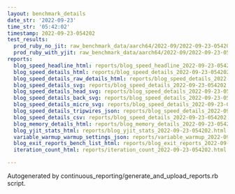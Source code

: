 ```yaml
---
layout: benchmark_details
date_str: '2022-09-23'
time_str: '05:42:02'
timestamp: 2022-09-23-054202
test_results:
  prod_ruby_no_jit: raw_benchmark_data/aarch64/2022-09/2022-09-23-054202_basic_benchmark_prod_ruby_no_jit.json
  prod_ruby_with_yjit: raw_benchmark_data/aarch64/2022-09/2022-09-23-054202_basic_benchmark_prod_ruby_with_yjit.json
reports:
  blog_speed_headline_html: reports/blog_speed_headline_2022-09-23-054202.html
  blog_speed_details_html: reports/blog_speed_details_2022-09-23-054202.html
  blog_speed_details_raw_details_html: reports/blog_speed_details_2022-09-23-054202.raw_details.html
  blog_speed_details_svg: reports/blog_speed_details_2022-09-23-054202.svg
  blog_speed_details_head_svg: reports/blog_speed_details_2022-09-23-054202.head.svg
  blog_speed_details_back_svg: reports/blog_speed_details_2022-09-23-054202.back.svg
  blog_speed_details_micro_svg: reports/blog_speed_details_2022-09-23-054202.micro.svg
  blog_speed_details_tripwires_json: reports/blog_speed_details_2022-09-23-054202.tripwires.json
  blog_speed_details_csv: reports/blog_speed_details_2022-09-23-054202.csv
  blog_memory_details_html: reports/blog_memory_details_2022-09-23-054202.html
  blog_yjit_stats_html: reports/blog_yjit_stats_2022-09-23-054202.html
  variable_warmup_warmup_settings_json: reports/variable_warmup_2022-09-23-054202.warmup_settings.json
  blog_exit_reports_bench_list_html: reports/blog_exit_reports_2022-09-23-054202.bench_list.html
  iteration_count_html: reports/iteration_count_2022-09-23-054202.html

---
```

Autogenerated by continuous_reporting/generate_and_upload_reports.rb script.
